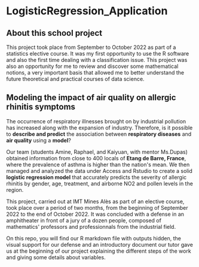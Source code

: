 # LogisticRegression_Application

## About this school project

This project took place from September to October 2022 as part of a statistics elective course. It was my first opportunity to use the R software and also the first time dealing with a classification issue. This project was also an opportunity for me to review and discover some mathematical notions, a very important basis that allowed me to better understand the future theoretical and practical courses of data science.

## Modeling the impact of air quality on allergic rhinitis symptoms

The occurrence of respiratory illnesses brought on by industrial pollution has increased along with the expansion of industry. Therefore, is it possible to **describe and predict** the association between **respiratory diseases** and **air quality** using a **model**?

Our team (students Amine, Raphael, and Kaiyuan, with mentor Ms.Dupas) obtained information from close to 400 locals of **Etang de Barre, France**, where the prevalence of asthma is higher than the nation's mean. We then managed and analyzed the data under Access and Rstudio to create a solid **logistic regression model** that accurately predicts
the severity of allergic rhinitis by gender, age, treatment, and airborne NO2 and pollen levels in the region.

This project, carried out at IMT Mines Alès as part of an elective course, took place over a period of two months, from the beginning of September 2022 to the end of October 2022. It was concluded with a defense in an amphitheater in front of a jury of a dozen people, composed of mathematics' professors and professionnals from the industrial field.

On this repo, you will find our R markdown file with outputs hidden, the visual support for our defense and an introductory document our tutor gave us at the beginning of our project explaining the different steps of the work and giving some details about variables.

